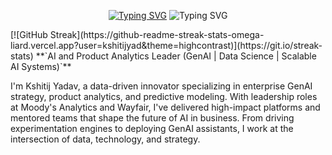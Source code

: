 <p align="center">
  <a href="https://www.kshitijyadav.com/"><img src="https://readme-typing-svg.demolab.com?font=Fira+Code&weight=800&size=30&duration=3000&pause=1000&color=3AB4F2&center=true&vCenter=true&repeat=false&width=435&lines=Kshitij+Yadav" alt="Typing SVG" /></a>
  <img src="https://readme-typing-svg.demolab.com?font=Fira+Code&pause=1000&center=true&color=3AB4F2&repeat=true&width=600&height=45&vCenter=true&size=24&lines=GGenAI+Strategist+%7C+Product+Analytics+Leader;Building+Scalable+AI+Systems;Mentoring+High-Impact+Analytics+Teams;Transforming+Enterprise+AI+Adoption;Always+Exploring%2C+Always+Learning" alt="Typing SVG" />
</p>
[![GitHub Streak](https://github-readme-streak-stats-omega-liard.vercel.app?user=kshitijyad&theme=highcontrast)](https://git.io/streak-stats)
**`AI and Product Analytics Leader (GenAI | Data Science | Scalable AI Systems)`**

I'm Kshitij Yadav, a data-driven innovator specializing in enterprise GenAI strategy, product analytics, and predictive modeling. With leadership roles at Moody's Analytics and Wayfair, I've delivered high-impact platforms and mentored teams that shape the future of AI in business. From driving experimentation engines to deploying GenAI assistants, I work at the intersection of data, technology, and strategy.

<!--
<p align="center">
  <a href="https://www.kshitijyadav.com/" target="_blank"><img src="https://img.shields.io/badge/Website-3AB4F2?style=for-the-badge&logo=google-chrome&logoColor=white" alt="Website"></a>
  <a href="https://www.linkedin.com/in/kshitijyad" target="_blank"><img src="https://img.shields.io/badge/LinkedIn-0A66C2?style=for-the-badge&logo=linkedin&logoColor=white" alt="LinkedIn"></a>
  <a href="mailto:kshitijyad@gmail.com"><img src="https://img.shields.io/badge/Email-D14836?style=for-the-badge&logo=gmail&logoColor=white" alt="Email"></a>
</p>

<details open>
  <summary><h2>📊 GitHub Stats & Activity</h2></summary>
    <a href="https://github.com/kshitijyad"><img src="https://github-readme-stats.vercel.app/api/?username=kshitijyadav-ai&show_icons=true&include_all_commits=true&count_private=true&theme=react&hide_border=true&bg_color=1F222E&title_color=3AB4F2&icon_color=F8D866" alt="Kshitij's GitHub stats" height="192px"/></a>
    <a href="https://github.com/kshitijyad" id="topLang"><img src="https://github-readme-stats.vercel.app/api/top-langs/?username=kshitijyadav-ai&langs_count=8&layout=compact&theme=react&hide_border=true&bg_color=1F222E&title_color=3AB4F2&icon_color=F8D866&hide=Jupyter%20Notebook,Roff" alt="Kshitij's top languages" height="192px"/></a>
    </br>
    <b>Note:</b> Top languages is only a metric of the languages my public code consists of and doesn't reflect experience or skill level.
    <a href="https://github.com/kshitijyad/github-readme-activity-graph"><img alt="Kshitij's Activity Graph" src="https://github-readme-activity-graph.vercel.app/graph/?username=kshitijyadav-ai&bg_color=1F222E&color=F8D866&line=3AB4F2&point=FFFFFF&hide_border=true" /></a>
</details>

<details open>
  <summary><h2>🛠️ Languages and Tools</h2></summary>
  <h3>Proficient</h3><p align="left">
    <img src="https://img.shields.io/badge/Python-3776AB?style=for-the-badge&logo=python&logoColor=white" alt="Python"/>
    <img src="https://img.shields.io/badge/SQL-4479A1?style=for-the-badge&logo=postgresql&logoColor=white" alt="SQL"/>
    <img src="https://img.shields.io/badge/Streamlit-FF4B4B?style=for-the-badge&logo=streamlit&logoColor=white" alt="Streamlit"/>
    <img src="https://img.shields.io/badge/Supabase-3ECF8E?style=for-the-badge&logo=supabase&logoColor=white" alt="Supabase"/>
    <img src="https://img.shields.io/badge/GPT--4-6E56CF?style=for-the-badge&logo=openai&logoColor=white" alt="GPT-4"/>
    <img src="https://img.shields.io/badge/Vercel-000000?style=for-the-badge&logo=vercel&logoColor=white" alt="Vercel"/>
    <img src="https://img.shields.io/badge/Tableau-E97627?style=for-the-badge&logo=tableau&logoColor=white" alt="Tableau"/>
    <img src="https://img.shields.io/badge/AWS-232F3E?style=for-the-badge&logo=amazonaws&logoColor=white" alt="AWS"/>
  </p>
</details>

<details open>
  <summary><h2>📘 Featured Projects</h2></summary>
  <p align="left">
    <a href="https://github.com/kshitijyad/vybewrite"><img width="278" align="center" src="https://github-readme-stats.vercel.app/api/pin/?username=kshitijyadav-ai&repo=vybewrite&theme=react&bg_color=1F222E&title_color=3AB4F2&hide_border=true&icon_color=F8D866&show_icons=false" alt="VybeWrite" /></a>
    <a href="https://github.com/kshitijyad/genai-score"><img width="278" align="center" src="https://github-readme-stats.vercel.app/api/pin/?username=kshitijyadav-ai&repo=genai-score&theme=react&bg_color=1F222E&title_color=3AB4F2&hide_border=true&icon_color=F8D866&show_icons=false" alt="GenAI Score" /></a>
  </p>
</details>

<details open>
  <summary><h2>🚀 Live Projects</h2></summary>
  <p>Click to explore live demos and production deployments:</p>
  <p align="left">
    <a href="https://www.vybewrite.com" target="_blank"><img src="https://img.shields.io/badge/VybeWrite-Interactive%20AI%20Writer-3AB4F2?style=for-the-badge&logo=openai&logoColor=white" alt="VybeWrite"></a>
    <a href="https://www.kshitijyadav.com" target="_blank"><img src="https://img.shields.io/badge/Personal%20AI%20Site-KshitijYadav.com-6E56CF?style=for-the-badge&logo=react&logoColor=white" alt="Personal Website"></a>
  </p>
</details>
-->
